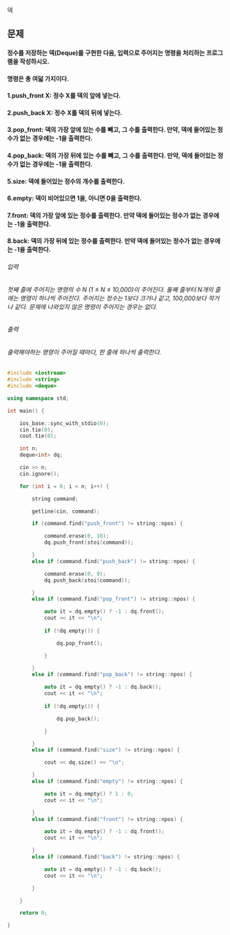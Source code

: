 덱
## 문제
#### 정수를 저장하는 덱(Deque)를 구현한 다음, 입력으로 주어지는 명령을 처리하는 프로그램을 작성하시오.

#### 명령은 총 여덟 가지이다.

#### 1.push_front X: 정수 X를 덱의 앞에 넣는다.
#### 2.push_back X: 정수 X를 덱의 뒤에 넣는다.
#### 3.pop_front: 덱의 가장 앞에 있는 수를 빼고, 그 수를 출력한다. 만약, 덱에 들어있는 정수가 없는 경우에는 -1을 출력한다.
#### 4.pop_back: 덱의 가장 뒤에 있는 수를 빼고, 그 수를 출력한다. 만약, 덱에 들어있는 정수가 없는 경우에는 -1을 출력한다.
#### 5.size: 덱에 들어있는 정수의 개수를 출력한다.
#### 6.empty: 덱이 비어있으면 1을, 아니면 0을 출력한다.
#### 7.front: 덱의 가장 앞에 있는 정수를 출력한다. 만약 덱에 들어있는 정수가 없는 경우에는 -1을 출력한다.
#### 8.back: 덱의 가장 뒤에 있는 정수를 출력한다. 만약 덱에 들어있는 정수가 없는 경우에는 -1을 출력한다.
###### 입력
###### 첫째 줄에 주어지는 명령의 수 N (1 ≤ N ≤ 10,000)이 주어진다. 둘째 줄부터 N개의 줄에는 명령이 하나씩 주어진다. 주어지는 정수는 1보다 크거나 같고, 100,000보다 작거나 같다. 문제에 나와있지 않은 명령이 주어지는 경우는 없다.

###### 출력
###### 출력해야하는 명령이 주어질 때마다, 한 줄에 하나씩 출력한다.

```c++
#include <iostream>
#include <string>
#include <deque>

using namespace std;

int main() {

	ios_base::sync_with_stdio(0);
	cin.tie(0);
	cout.tie(0);

	int n;
	deque<int> dq;

	cin >> n;
	cin.ignore();

	for (int i = 0; i < n; i++) {

		string command;

		getline(cin, command);

		if (command.find("push_front") != string::npos) {

			command.erase(0, 10);
			dq.push_front(stoi(command));

		}
		else if (command.find("push_back") != string::npos) {

			command.erase(0, 9);
			dq.push_back(stoi(command));

		}
		else if (command.find("pop_front") != string::npos) {

			auto it = dq.empty() ? -1 : dq.front();
			cout << it << "\n";
			
			if (!dq.empty()) {

				dq.pop_front();

			}

		}
		else if (command.find("pop_back") != string::npos) {

			auto it = dq.empty() ? -1 : dq.back();
			cout << it << "\n";
			
			if (!dq.empty()) {

				dq.pop_back();

			}

		}
		else if (command.find("size") != string::npos) {

			cout << dq.size() << "\n";

		}
		else if (command.find("empty") != string::npos) {

			auto it = dq.empty() ? 1 : 0;
			cout << it << "\n";

		}
		else if (command.find("front") != string::npos) {

			auto it = dq.empty() ? -1 : dq.front();
			cout << it << "\n";

		}
		else if (command.find("back") != string::npos) {

			auto it = dq.empty() ? -1 : dq.back();
			cout << it << "\n";

		}

	}

	return 0;

}
```
